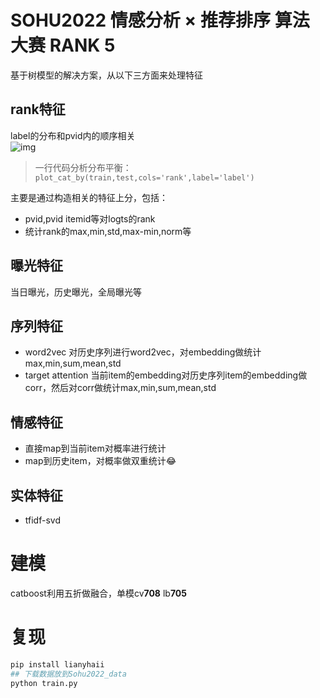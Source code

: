 # SOHU2022 情感分析 × 推荐排序 算法大赛 RANK 5
基于树模型的解决方案，从以下三方面来处理特征
## rank特征
label的分布和pvid内的顺序相关  
![img](img1.png)  
> 一行代码分析分布平衡：`plot_cat_by(train,test,cols='rank',label='label')`

主要是通过构造相关的特征上分，包括：
- pvid,pvid itemid等对logts的rank
- 统计rank的max,min,std,max-min,norm等

## 曝光特征
当日曝光，历史曝光，全局曝光等

## 序列特征
- word2vec 对历史序列进行word2vec，对embedding做统计max,min,sum,mean,std
- target attention 当前item的embedding对历史序列item的embedding做corr，然后对corr做统计max,min,sum,mean,std

## 情感特征
- 直接map到当前item对概率进行统计
- map到历史item，对概率做双重统计😂

## 实体特征
- tfidf-svd

# 建模
catboost利用五折做融合，单模cv**708** lb**705**

# 复现
```python
pip install lianyhaii
## 下载数据放到Sohu2022_data
python train.py
```